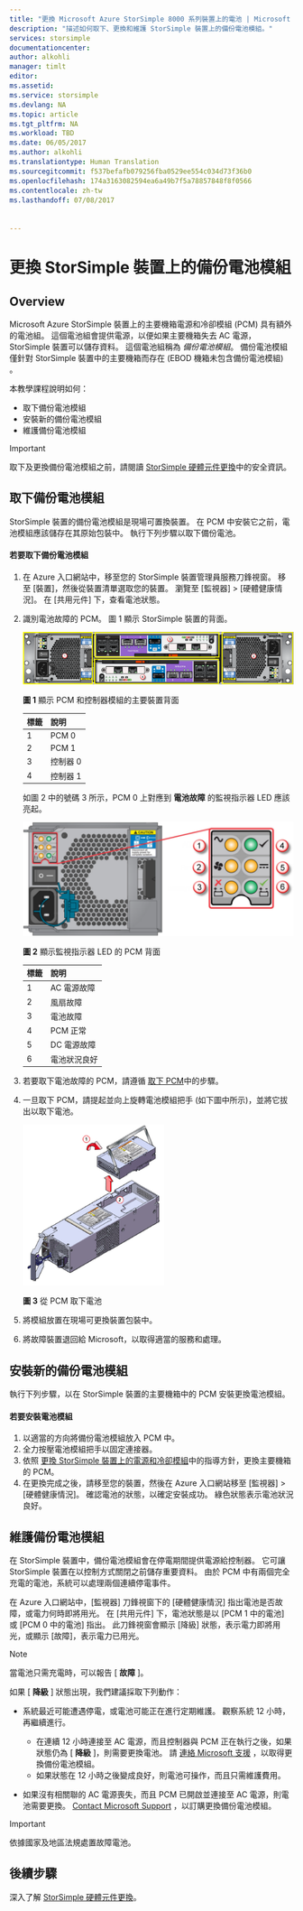 ```yaml
---
title: "更換 Microsoft Azure StorSimple 8000 系列裝置上的電池 | Microsoft Docs"
description: "描述如何取下、更換和維護 StorSimple 裝置上的備份電池模組。"
services: storsimple
documentationcenter: 
author: alkohli
manager: timlt
editor: 
ms.assetid: 
ms.service: storsimple
ms.devlang: NA
ms.topic: article
ms.tgt_pltfrm: NA
ms.workload: TBD
ms.date: 06/05/2017
ms.author: alkohli
ms.translationtype: Human Translation
ms.sourcegitcommit: f537befafb079256fba0529ee554c034d73f36b0
ms.openlocfilehash: 174a3163082594ea6a49b7f5a78857848f8f0566
ms.contentlocale: zh-tw
ms.lasthandoff: 07/08/2017


---
```

# <a name="replace-the-backup-battery-module-on-your-storsimple-device"></a>更換 StorSimple 裝置上的備份電池模組

## <a name="overview"></a>Overview
Microsoft Azure StorSimple 裝置上的主要機箱電源和冷卻模組 (PCM) 具有額外的電池組。 這個電池組會提供電源，以便如果主要機箱失去 AC 電源，StorSimple 裝置可以儲存資料。 這個電池組稱為 *備份電池模組*。 備份電池模組僅針對 StorSimple 裝置中的主要機箱而存在 (EBOD 機箱未包含備份電池模組) 。

本教學課程說明如何：

* 取下備份電池模組
* 安裝新的備份電池模組
* 維護備份電池模組

> [!IMPORTANT]
> 取下及更換備份電池模組之前，請閱讀 [StorSimple 硬體元件更換](storsimple-8000-hardware-component-replacement.md)中的安全資訊。


## <a name="remove-the-backup-battery-module"></a>取下備份電池模組
StorSimple 裝置的備份電池模組是現場可置換裝置。 在 PCM 中安裝它之前，電池模組應該儲存在其原始包裝中。 執行下列步驟以取下備份電池。

#### <a name="to-remove-the-backup-battery-module"></a>若要取下備份電池模組
1. 在 Azure 入口網站中，移至您的 StorSimple 裝置管理員服務刀鋒視窗。 移至 [裝置]，然後從裝置清單選取您的裝置。 瀏覽至 [監視器] > [硬體健康情況]。 在 [共用元件] 下，查看電池狀態。
2. 識別電池故障的 PCM。 圖 1 顯示 StorSimple 裝置的背面。
   
    ![裝置主要機箱模組的後擋板](./media/storsimple-battery-replacement/IC740994.png)
   
    **圖 1** 顯示 PCM 和控制器模組的主要裝置背面
   
   | 標籤 | 說明 |
   |:--- |:--- |
   | 1 |PCM 0 |
   | 2 |PCM 1 |
   | 3 |控制器 0 |
   | 4 |控制器 1 |
   
    如圖 2 中的號碼 3 所示，PCM 0 上對應到 **電池故障** 的監視指示器 LED 應該亮起。
   
    ![裝置後擋板 PCM 監視 LED 指示燈](./media/storsimple-battery-replacement/IC740992.png)
   
    **圖 2** 顯示監視指示器 LED 的 PCM 背面
   
   | 標籤 | 說明 |
   |:--- |:--- |
   | 1 |AC 電源故障 |
   | 2 |風扇故障 |
   | 3 |電池故障 |
   | 4 |PCM 正常 |
   | 5 |DC 電源故障 |
   | 6 |電池狀況良好 |
3. 若要取下電池故障的 PCM，請遵循 [取下 PCM](storsimple-power-cooling-module-replacement.md#remove-a-pcm)中的步驟。
4. 一旦取下 PCM，請提起並向上旋轉電池模組把手 (如下圖中所示)，並將它拔出以取下電池。
   
    ![從 pcm 取出電池](./media/storsimple-battery-replacement/IC741019.png)
   
    **圖 3** 從 PCM 取下電池
5. 將模組放置在現場可更換裝置包裝中。
6. 將故障裝置退回給 Microsoft，以取得適當的服務和處理。

## <a name="install-a-new-backup-battery-module"></a>安裝新的備份電池模組
執行下列步驟，以在 StorSimple 裝置的主要機箱中的 PCM 安裝更換電池模組。

#### <a name="to-install-the-battery-module"></a>若要安裝電池模組
1. 以適當的方向將備份電池模組放入 PCM 中。
2. 全力按壓電池模組把手以固定連接器。
3. 依照 [更換 StorSimple 裝置上的電源和冷卻模組](storsimple-power-cooling-module-replacement.md)中的指導方針，更換主要機箱的 PCM。
4. 在更換完成之後，請移至您的裝置，然後在 Azure 入口網站移至 [監視器] > [硬體健康情況]。 確認電池的狀態，以確定安裝成功。 綠色狀態表示電池狀況良好。

## <a name="maintain-the-backup-battery-module"></a>維護備份電池模組
在 StorSimple 裝置中，備份電池模組會在停電期間提供電源給控制器。 它可讓 StorSimple 裝置在以控制方式關閉之前儲存重要資料。 由於 PCM 中有兩個完全充電的電池，系統可以處理兩個連續停電事件。

在 Azure 入口網站中，[監視器] 刀鋒視窗下的 [硬體健康情況] 指出電池是否故障，或電力何時即將用光。 在 [共用元件] 下，電池狀態是以 [PCM 1 中的電池] 或 [PCM 0 中的電池] 指出。 此刀鋒視窗會顯示 [降級] 狀態，表示電力即將用光，或顯示 [故障]，表示電力已用光。

> [!NOTE]
> 當電池只需充電時，可以報告 [ **故障** ]。


如果 [ **降級** ] 狀態出現，我們建議採取下列動作：

* 系統最近可能遭遇停電，或電池可能正在進行定期維護。 觀察系統 12 小時，再繼續進行。
  
  * 在連續 12 小時連接至 AC 電源，而且控制器與 PCM 正在執行之後，如果狀態仍為 [ **降級** ]，則需要更換電池。 請 [連絡 Microsoft 支援](storsimple-8000-contact-microsoft-support.md) ，以取得更換備份電池模組。
  * 如果狀態在 12 小時之後變成良好，則電池可操作，而且只需維護費用。
* 如果沒有相關聯的 AC 電源喪失，而且 PCM 已開啟並連接至 AC 電源，則電池需要更換。 [Contact Microsoft Support](storsimple-8000-contact-microsoft-support.md) ，以訂購更換備份電池模組。

> [!IMPORTANT]
> 依據國家及地區法規處置故障電池。

## <a name="next-steps"></a>後續步驟
深入了解 [StorSimple 硬體元件更換](storsimple-8000-hardware-component-replacement.md)。


